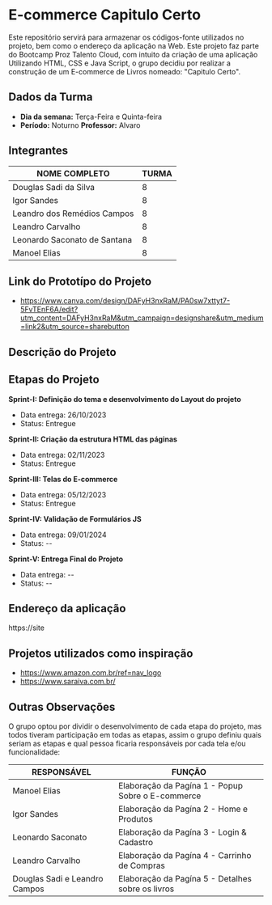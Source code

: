 # E-commerce Capitulo Certo
Este repositório servirá para armazenar os códigos-fonte utilizados no projeto, bem como o endereço da aplicação na Web. Este projeto faz parte do Bootcamp Proz Talento Cloud, com intuito da criação de uma aplicação Utilizando HTML, CSS e Java Script, o grupo decidiu por realizar a construção de um E-commerce de Livros nomeado: "Capitulo Certo".

## Dados da Turma
* **Dia da semana:** Terça-Feira e Quinta-feira
* **Período:** Noturno
**Professor:** Alvaro

## Integrantes
 | NOME COMPLETO                                     | TURMA |
 |---------------------------------------------------|-------|
 | Douglas Sadi da Silva                             |   8   |
 | Igor Sandes                                       |   8   |  
 | Leandro dos Remédios Campos                       |   8   |
 | Leandro Carvalho                                  |   8   |
 | Leonardo Saconato de Santana                      |   8   |
 | Manoel Elias                                      |   8   |


## Link do Prototípo do Projeto

* https://www.canva.com/design/DAFyH3nxRaM/PA0sw7xttyt7-5FvTEnF6A/edit?utm_content=DAFyH3nxRaM&utm_campaign=designshare&utm_medium=link2&utm_source=sharebutton


## Descrição do Projeto


## Etapas do Projeto

**Sprint-I: Definição do tema e desenvolvimento do Layout do projeto**
* Data entrega: 26/10/2023
* Status: Entregue

**Sprint-II: Criação da estrutura HTML das páginas**
* Data entrega: 02/11/2023
* Status: Entregue

**Sprint-III: Telas do E-commerce**
* Data entrega: 05/12/2023
* Status: Entregue

**Sprint-IV: Validação de Formulários JS**
* Data entrega: 09/01/2024
* Status: --

**Sprint-V: Entrega Final do Projeto**
* Data entrega: --
* Status: --

## Endereço da aplicação

https://site


## Projetos utilizados como inspiração

* https://www.amazon.com.br/ref=nav_logo
* https://www.saraiva.com.br/

## Outras Observações

O grupo optou por dividir o desenvolvimento de cada etapa do projeto, mas todos tiveram participação em todas as etapas, assim o grupo definiu quais seriam as etapas e qual pessoa ficaria responsáveis por cada tela e/ou funcionalidade:

|     RESPONSÁVEL                   |                   FUNÇÃO                        |
|-----------------------------------|-------------------------------------------------|
|  Manoel Elias                     |Elaboração da Pagína 1 - Popup Sobre o E-commerce|
|  Igor Sandes                      |Elaboração da Pagína 2 - Home e Produtos         |
|  Leonardo Saconato                |Elaboração da Pagína 3 - Login & Cadastro        |
|  Leandro Carvalho                 |Elaboração da Pagína 4 - Carrinho de Compras     |
|  Douglas Sadi e Leandro Campos    |Elaboração da Pagína 5 - Detalhes sobre os livros|

